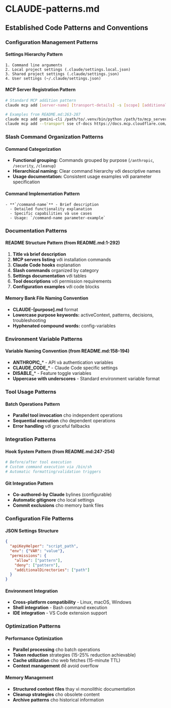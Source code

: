 # CLAUDE-patterns.md

## Established Code Patterns and Conventions

### Configuration Management Patterns

#### Settings Hierarchy Pattern
```
1. Command line arguments  
2. Local project settings (.claude/settings.local.json)
3. Shared project settings (.claude/settings.json)
4. User settings (~/.claude/settings.json)
```

#### MCP Server Registration Pattern
```bash
# Standard MCP addition pattern
claude mcp add [server-name] [transport-details] -s [scope] [additional-options]

# Examples from README.md:263-287
claude mcp add gemini-cli /path/to/.venv/bin/python /path/to/mcp_server.py -s user -e GEMINI_API_KEY='value'
claude mcp add --transport sse cf-docs https://docs.mcp.cloudflare.com/sse -s user
```

### Slash Command Organization Patterns

#### Command Categorization
- **Functional grouping:** Commands grouped by purpose (`/anthropic`, `/security`, `/cleanup`)
- **Hierarchical naming:** Clear command hierarchy với descriptive names
- **Usage documentation:** Consistent usage examples với parameter specification

#### Command Implementation Pattern
```
- **`/command-name`** - Brief description
  - Detailed functionality explanation
  - Specific capabilities và use cases  
  - Usage: `/command-name parameter-example`
```

### Documentation Patterns

#### README Structure Pattern (from README.md:1-292)
1. **Title và brief description**
2. **MCP servers listing** với installation commands
3. **Claude Code hooks** explanation
4. **Slash commands** organized by category
5. **Settings documentation** với tables
6. **Tool descriptions** với permission requirements
7. **Configuration examples** với code blocks

#### Memory Bank File Naming Convention
- **CLAUDE-[purpose].md** format
- **Lowercase purpose keywords:** activeContext, patterns, decisions, troubleshooting
- **Hyphenated compound words:** config-variables

### Environment Variable Patterns

#### Variable Naming Convention (from README.md:158-194)
- **ANTHROPIC_*** - API và authentication variables
- **CLAUDE_CODE_*** - Claude Code specific settings
- **DISABLE_*** - Feature toggle variables
- **Uppercase with underscores** - Standard environment variable format

### Tool Usage Patterns

#### Batch Operations Pattern
- **Parallel tool invocation** cho independent operations
- **Sequential execution** cho dependent operations
- **Error handling** với graceful fallbacks

### Integration Patterns

#### Hook System Pattern (from README.md:247-254)
```bash
# Before/after tool execution
# Custom command execution via /bin/sh
# Automatic formatting/validation triggers
```

#### Git Integration Pattern
- **Co-authored-by Claude** bylines (configurable)
- **Automatic gitignore** cho local settings
- **Commit exclusions** cho memory bank files

### Configuration File Patterns

#### JSON Settings Structure
```json
{
  "apiKeyHelper": "script_path",
  "env": {"VAR": "value"},
  "permissions": {
    "allow": ["pattern"],
    "deny": ["pattern"],
    "additionalDirectories": ["path"]
  }
}
```

#### Environment Integration
- **Cross-platform compatibility** - Linux, macOS, Windows
- **Shell integration** - Bash command execution
- **IDE integration** - VS Code extension support

### Optimization Patterns

#### Performance Optimization
- **Parallel processing** cho batch operations  
- **Token reduction** strategies (15-25% reduction achievable)
- **Cache utilization** cho web fetches (15-minute TTL)
- **Context management** để avoid overflow

#### Memory Management
- **Structured context files** thay vì monolithic documentation
- **Cleanup strategies** cho obsolete content
- **Archive patterns** cho historical information
